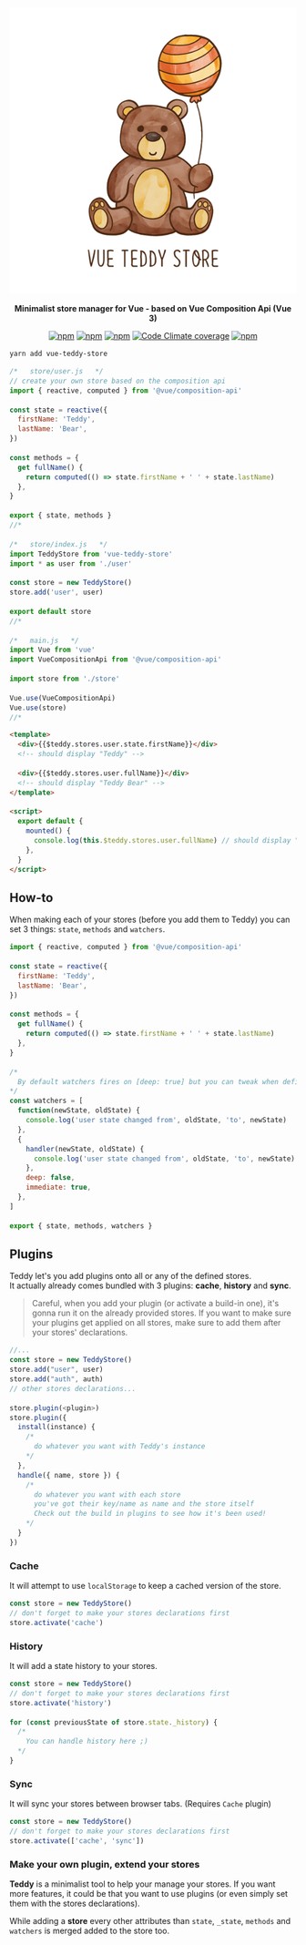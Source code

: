 <div align="center"> 
  <img alt="Vue Teddy Store"  src="./assets/logo.png"> 
  <p style="font-weight:bold">Minimalist store manager for Vue - based on Vue Composition Api (Vue 3)</p>
</div>

<p align="center">
  <a href="https://www.npmjs.com/package/vue-teddy-store"><img alt="npm" src="https://img.shields.io/npm/v/vue-teddy-stored"></a>
  <a href="https://www.npmjs.com/package/vue-teddy-store"><img alt="npm" alt="npm bundle size" src="https://img.shields.io/bundlephobia/min/vue-teddy-store"></a>
  <a href="https://www.npmjs.com/package/vue-teddy-store"><img alt="npm" src="https://github.com/gahabeen/vue-teddy-store/workflows/tests/badge.svg"></a>
  <a href="https://www.npmjs.com/package/vue-teddy-store"><img alt="Code Climate coverage" src="https://img.shields.io/codeclimate/coverage/gahabeen/vue-teddy-store"></a>
  <a href="https://github.com/gahabeen/vue-teddy-stored"><img alt="npm" src="https://img.shields.io/badge/License-MIT-yellow.svg"></a>
</p>

```bash
yarn add vue-teddy-store
```

```js
/*   store/user.js   */
// create your own store based on the composition api
import { reactive, computed } from '@vue/composition-api'

const state = reactive({
  firstName: 'Teddy',
  lastName: 'Bear',
})

const methods = {
  get fullName() {
    return computed(() => state.firstName + ' ' + state.lastName)
  },
}

export { state, methods }
//*

/*   store/index.js   */
import TeddyStore from 'vue-teddy-store'
import * as user from './user'

const store = new TeddyStore()
store.add('user', user)

export default store
//*

/*   main.js   */
import Vue from 'vue'
import VueCompositionApi from '@vue/composition-api'

import store from './store'

Vue.use(VueCompositionApi)
Vue.use(store)
//*
```

```html
<template>
  <div>{{$teddy.stores.user.state.firstName}}</div>
  <!-- should display "Teddy" -->

  <div>{{$teddy.stores.user.fullName}}</div>
  <!-- should display "Teddy Bear" -->
</template>

<script>
  export default {
    mounted() {
      console.log(this.$teddy.stores.user.fullName) // should display "Teddy Bear" in console
    },
  }
</script>
```

## How-to

When making each of your stores (before you add them to Teddy) you can set 3 things: `state`, `methods` and `watchers`.

```js
import { reactive, computed } from '@vue/composition-api'

const state = reactive({
  firstName: 'Teddy',
  lastName: 'Bear',
})

const methods = {
  get fullName() {
    return computed(() => state.firstName + ' ' + state.lastName)
  },
}

/*
  By default watchers fires on [deep: true] but you can tweak when defining it as an object with an handler function. The same way you would define a watcher in Vue.
*/
const watchers = [
  function(newState, oldState) {
    console.log('user state changed from', oldState, 'to', newState)
  },
  {
    handler(newState, oldState) {
      console.log('user state changed from', oldState, 'to', newState)
    },
    deep: false,
    immediate: true,
  },
]

export { state, methods, watchers }
```

## Plugins

Teddy let's you add plugins onto all or any of the defined stores.  
It actually already comes bundled with 3 plugins: **cache**, **history** and **sync**.

> Careful, when you add your plugin (or activate a build-in one), it's gonna run it on the already provided stores.
> If you want to make sure your plugins get applied on all stores, make sure to add them after your stores' declarations.

```js
//...
const store = new TeddyStore()
store.add("user", user)
store.add("auth", auth)
// other stores declarations...

store.plugin(<plugin>)
store.plugin({
  install(instance) {
    /*
      do whatever you want with Teddy's instance
    */
  },
  handle({ name, store }) {
    /*
      do whatever you want with each store
      you've got their key/name as name and the store itself
      Check out the build in plugins to see how it's been used!
    */
  }
})
```

### Cache

It will attempt to use `localStorage` to keep a cached version of the store.

```js
const store = new TeddyStore()
// don't forget to make your stores declarations first
store.activate('cache')
```

### History

It will add a state history to your stores.

```js
const store = new TeddyStore()
// don't forget to make your stores declarations first
store.activate('history')

for (const previousState of store.state._history) {
  /*
    You can handle history here ;)
  */
}
```

### Sync

It will sync your stores between browser tabs. (Requires `Cache` plugin)

```js
const store = new TeddyStore()
// don't forget to make your stores declarations first
store.activate(['cache', 'sync'])
```

### Make your own plugin, extend your stores

**Teddy** is a minimalist tool to help your manage your stores. If you want more features, it could be that you want to use plugins (or even simply set them with the stores declarations).

While adding a **store** every other attributes than `state`, `_state`, `methods` and `watchers` is merged added to the store too.
